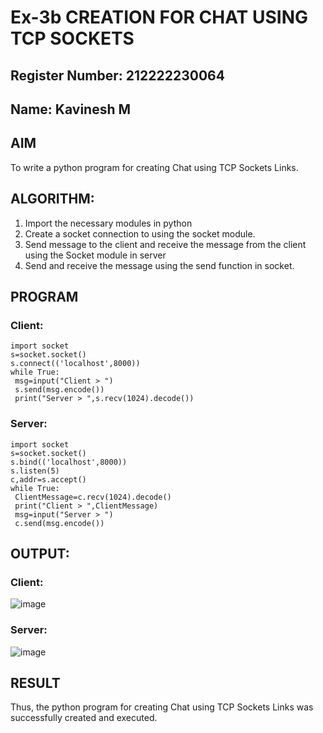 # Ex-3b CREATION FOR CHAT USING TCP SOCKETS
## Register Number: 212222230064
## Name: Kavinesh M
## AIM
To write a python program for creating Chat using TCP Sockets Links.
## ALGORITHM:
1. Import the necessary modules in python
2. Create a socket connection to using the socket module.
3. Send message to the client and receive the message from the client using the Socket module in
 server
4. Send and receive the message using the send function in socket.
## PROGRAM
### Client:
```
import socket
s=socket.socket()
s.connect(('localhost',8000))
while True:
 msg=input("Client > ")
 s.send(msg.encode())
 print("Server > ",s.recv(1024).decode())
```
### Server:
```
import socket
s=socket.socket()
s.bind(('localhost',8000))
s.listen(5)
c,addr=s.accept()
while True:
 ClientMessage=c.recv(1024).decode()
 print("Client > ",ClientMessage)
 msg=input("Server > ")
 c.send(msg.encode())
```
## OUTPUT:
### Client:

![image](https://github.com/kavinesh8476/3b_CHAT_USING_TCP_SOCKETS/assets/118466561/7b534cff-4391-42ad-b8c2-e09d4429cf96)

### Server:

![image](https://github.com/kavinesh8476/3b_CHAT_USING_TCP_SOCKETS/assets/118466561/3a30ec43-823b-4f45-a839-b361d36fe854)


## RESULT
Thus, the python program for creating Chat using TCP Sockets Links was successfully created and executed.
